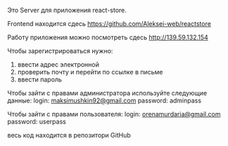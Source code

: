 Это Server для приложения react-store.

Frontend находится сдесь https://github.com/Aleksei-web/reactstore

Работу приложения можно посмотреть сдесь http://139.59.132.154

Чтобы зарегистрироваться нужно:
 1. ввести адрес электронной
 2. проверить почту и перейти по ссылке в письме
 3. ввести пароль

Чтобы зайти с правами администратора используйте следующие данные:
login: maksimushkin92@gmail.com
password: adminpass

Чтобы зайти с правами пользователя:
login: orenamurdaria@gmail.com
password: userpass


весь код находится в репозитори GitHub
